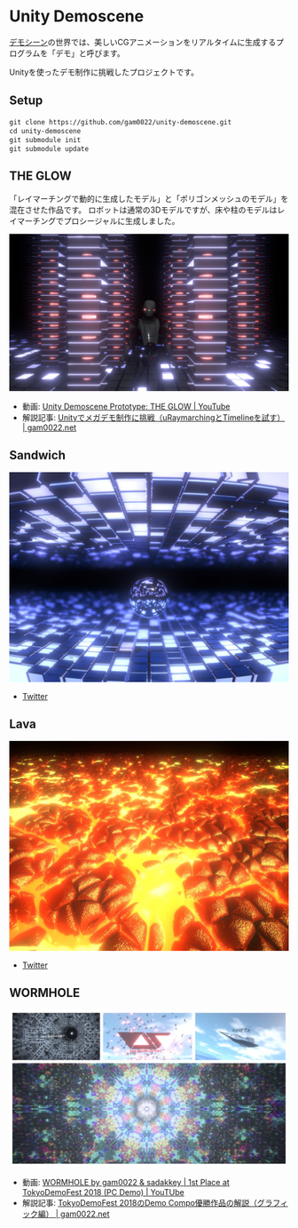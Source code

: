# Unity Demoscene

[デモシーン](https://ja.wikipedia.org/wiki/%E3%83%87%E3%83%A2%E3%82%B7%E3%83%BC%E3%83%B3)の世界では、美しいCGアニメーションをリアルタイムに生成するプログラムを「デモ」と呼びます。

Unityを使ったデモ制作に挑戦したプロジェクトです。

## Setup

```
git clone https://github.com/gam0022/unity-demoscene.git
cd unity-demoscene
git submodule init
git submodule update
```

## THE GLOW

「レイマーチングで動的に生成したモデル」と「ポリゴンメッシュのモデル」を混在させた作品です。
ロボットは通常の3Dモデルですが、床や柱のモデルはレイマーチングでプロシージャルに生成しました。

[![THE GLOW](screen_shots/the-glow.jpg)](screen_shots/the-glow.jpg)

- 動画: [Unity Demoscene Prototype: THE GLOW | YouTube](https://www.youtube.com/watch?v=BZGO5xXuPj8)
- 解説記事: [Unityでメガデモ制作に挑戦（uRaymarchingとTimelineを試す） | gam0022.net](https://gam0022.net/blog/2017/12/25/unity-demoscene/)

## Sandwich

[![sandwich](screen_shots/sandwich.jpg)](screen_shots/sandwich.jpg)

- [Twitter](https://twitter.com/gam0022/status/1003274796895895554)

## Lava

[![lava](screen_shots/lava.jpg)](screen_shots/lava.jpg)

- [Twitter](https://twitter.com/gam0022/status/1017560330338107393)

## WORMHOLE

[![wormhole](screen_shots/wormhole.jpg)](screen_shots/wormhole.jpg)

- 動画: [WORMHOLE by gam0022 & sadakkey | 1st Place at TokyoDemoFest 2018 (PC Demo) | YouTUbe](https://youtu.be/k5MotEfghjQ)
- 解説記事: [TokyoDemoFest 2018のDemo Compo優勝作品の解説（グラフィック編） | gam0022.net](https://gam0022.net/blog/2018/12/12/tdf2018/)
